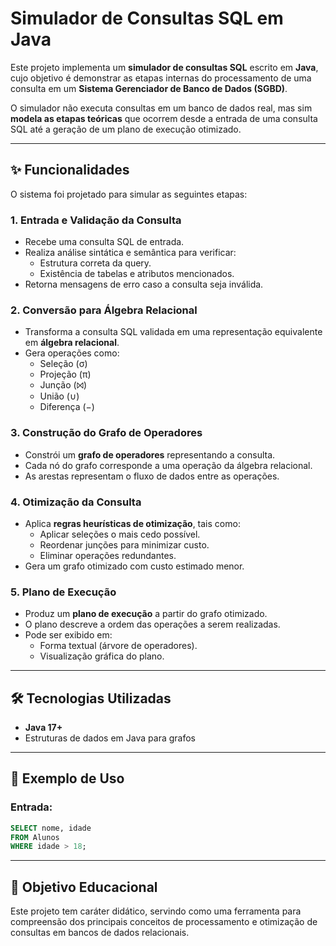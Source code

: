 # Simulador de Consultas SQL em Java

Este projeto implementa um **simulador de consultas SQL** escrito em **Java**, cujo objetivo é demonstrar as etapas internas do processamento de uma consulta em um **Sistema Gerenciador de Banco de Dados (SGBD)**.  

O simulador não executa consultas em um banco de dados real, mas sim **modela as etapas teóricas** que ocorrem desde a entrada de uma consulta SQL até a geração de um plano de execução otimizado.

---

## ✨ Funcionalidades

O sistema foi projetado para simular as seguintes etapas:

### 1. Entrada e Validação da Consulta
- Recebe uma consulta SQL de entrada.
- Realiza análise sintática e semântica para verificar:
  - Estrutura correta da query.
  - Existência de tabelas e atributos mencionados.
- Retorna mensagens de erro caso a consulta seja inválida.

### 2. Conversão para Álgebra Relacional
- Transforma a consulta SQL validada em uma representação equivalente em **álgebra relacional**.
- Gera operações como:
  - Seleção (σ)
  - Projeção (π)
  - Junção (⨝)
  - União (∪)
  - Diferença (−)

### 3. Construção do Grafo de Operadores
- Constrói um **grafo de operadores** representando a consulta.
- Cada nó do grafo corresponde a uma operação da álgebra relacional.
- As arestas representam o fluxo de dados entre as operações.

### 4. Otimização da Consulta
- Aplica **regras heurísticas de otimização**, tais como:
  - Aplicar seleções o mais cedo possível.
  - Reordenar junções para minimizar custo.
  - Eliminar operações redundantes.
- Gera um grafo otimizado com custo estimado menor.

### 5. Plano de Execução
- Produz um **plano de execução** a partir do grafo otimizado.
- O plano descreve a ordem das operações a serem realizadas.
- Pode ser exibido em:
  - Forma textual (árvore de operadores).
  - Visualização gráfica do plano.

---

## 🛠️ Tecnologias Utilizadas
- **Java 17+**
- Estruturas de dados em Java para grafos

---

## 📖 Exemplo de Uso

### Entrada:
```sql
SELECT nome, idade
FROM Alunos
WHERE idade > 18;
````

---

## 📌 Objetivo Educacional

Este projeto tem caráter didático, servindo como uma ferramenta para compreensão dos principais conceitos de processamento e otimização de consultas em bancos de dados relacionais.
